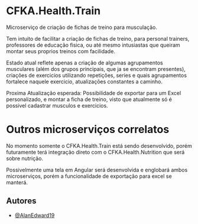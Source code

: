 
# CFKA.Health.Train

Microserviço de criação de fichas de treino para musculação.

Tem intuito de facilitar a criação de fichas de treino, para personal trainers, professores de educação fisica, ou até mesmo intusiastas que queiram montar seus proprios treinos com facilidade.

Estado atual reflete apenas a criação de algumas agrupamentos musculares (além dos grupos principais, que ja se encontram presentes), criações de exercicios utilizando repetições, series e quais agrupamentos fortalece naquele exercicio, atualizações constantes a caminho.

Proxima Atualização esperada: Possibilidade de exportar para um Excel personalizado, e montar a ficha de treino, visto que atualmente só é possivel cadastrar musculos e exercicios.

# Outros microserviços correlatos

No momento somente o CFKA.Health.Train está sendo desenvolvido, porém futuramente terá integração direto com o CFKA.Health.Nutrition que será sobre nutrição.

Possivelmente uma tela em Angular será desenvolvida e englobará ambos microserviços, porém a funcionalidade de exportação para excel se manterá.

## Autores

- [@AlanEdward19](https://github.com/AlanEdward19)

